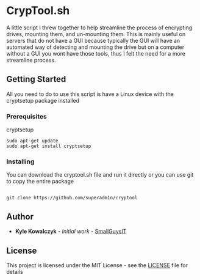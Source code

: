 # CrypTool.sh

A little script I threw together to help streamline the process of
encrypting drives, mounting them, and un-mounting them. This is mainly
useful on servers that do not have a GUI because typically the GUI
will have an automated way of detecting and mounting the drive but
on a computer without a GUI you wont have those tools, thus I felt
the need for a more streamline process.

## Getting Started

All you need to do to use this script is have a Linux device with the cryptsetup package installed

### Prerequisites

cryptsetup

```
sudo apt-get update
sudo apt-get install cryptsetup
```

### Installing

You can download the cryptool.sh file and run it directly or you can use git to copy the entire package

```

git clone https://github.com/superadm1n/cryptool
```

## Author

* **Kyle Kowalczyk** - *Initial work* - [SmallGuysIT](https://smallguysit.com)


## License

This project is licensed under the MIT License - see the [LICENSE](LICENSE) file for details
